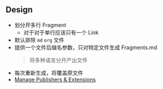 ## Design
- 划分开多行 Fragment 
  - 对于对于单行应该只有一个 Link
- 默认排除 `md` `org` 文件
- 提供一个文件后缀名参数，只对特定文件生成 Fragments.md
  > 将多种语言分开产出文件
- 每次重新生成，将覆盖原文件
- [Manage Publishers & Extensions](https://marketplace.visualstudio.com/manage/publishers/wingdust)

